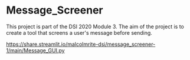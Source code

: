 # Message_Screener
This project is part of the DSI 2020 Module 3. The aim of the project is to  create a tool that screens a user's message before sending.

https://share.streamlit.io/malcolmrite-dsi/message_screener-1/main/Message_GUI.py
